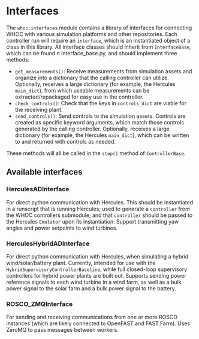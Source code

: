 # Interfaces

The `whoc.interfaces` module contains a library of interfaces for connecting 
WHOC with various simulation platforms and other repositories. Each controller
run will require an `interface`, which is an instantiated object of a class
in this library. All interface classes should inherit from `InterfaceBase`, 
which can be found n interface_base.py, and should implement three methods:
- `get_measurements()`: Receive measurements from simulation assets and 
organize into a dictionary that the calling controller can utilize. Optionally,
receives a large dictionary (for example, the Hercules `main_dict`), from which
useable measurements can be extracted/repackaged for easy use in the controller.
- `check_controls()`: Check that the keys in `controls_dict` are viable for 
the receiving plant.
- `send_controls()`: Send controls to the simulation assets. Controls are 
created as specific keyword arguments, which match those controls generated
by the calling controller. Optionally, receives a large dictionary 
(for example, the Hercules `main_dict`), which can be written to and returned
with controls as needed.

These methods will all be called in the `step()` method of `ControllerBase`.

## Available interfaces

### HerculesADInterface
For direct python communication with Hercules. This should be instantiated 
in a runscript that is running Hercules; used to generate a `controller` from 
the WHOC controllers submodule; and that `controller` should be passed to the
Hercules `Emulator` upon its instantiation. Support transmitting yaw angles 
and power setpoints to wind turbines.

### HerculesHybridADInterface
For direct python communication with Hercules, when simulating a hybrid 
wind/solar/battery plant. Currently, intended for use with the
`HybridSupervisoryControllerBaseline`, while full closed-loop supervisory
controllers for hybrid power plants are built out. Supports sending power
reference signals to each wind turbine in a wind farm, as well as a bulk power
signal to the solar farm and a bulk power signal to the battery.

### ROSCO_ZMQInterface
For sending and receiving communications from one or more ROSCO instances 
(which are likely connected to OpenFAST and FAST.Farm). Uses ZeroMQ to pass
messages between workers.
